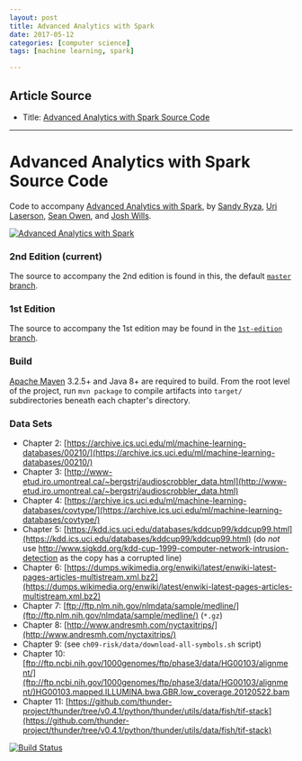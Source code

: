 ```yaml
---
layout: post
title: Advanced Analytics with Spark
date: 2017-05-12
categories: [computer science]
tags: [machine learning, spark]

---
```


## Article Source
* Title: [Advanced Analytics with Spark Source Code](https://github.com/sryza/aas)

---

Advanced Analytics with Spark Source Code
=========================================

Code to accompany [Advanced Analytics with Spark](http://shop.oreilly.com/product/0636920035091.do), by 
[Sandy Ryza](https://github.com/sryza), [Uri Laserson](https://github.com/laserson), 
[Sean Owen](https://github.com/srowen), and [Josh Wills](https://github.com/jwills).

[![Advanced Analytics with Spark](http://akamaicovers.oreilly.com/images/0636920056591/lrg.jpg)](http://shop.oreilly.com/product/0636920056591.do)

### 2nd Edition (current)

The source to accompany the 2nd edition is found in this, the default 
[`master` branch](https://github.com/sryza/aas).

### 1st Edition

The source to accompany the 1st edition may be found in the 
[`1st-edition` branch](https://github.com/sryza/aas/tree/1st-edition).

### Build

[Apache Maven](http://maven.apache.org/) 3.2.5+ and Java 8+ are required to build. From the root level of the project, 
run `mvn package` to compile artifacts into `target/` subdirectories beneath each chapter's directory.

### Data Sets

- Chapter 2: [https://archive.ics.uci.edu/ml/machine-learning-databases/00210/](https://archive.ics.uci.edu/ml/machine-learning-databases/00210/)
- Chapter 3: [http://www-etud.iro.umontreal.ca/~bergstrj/audioscrobbler_data.html](http://www-etud.iro.umontreal.ca/~bergstrj/audioscrobbler_data.html)
- Chapter 4: [https://archive.ics.uci.edu/ml/machine-learning-databases/covtype/](https://archive.ics.uci.edu/ml/machine-learning-databases/covtype/)
- Chapter 5: [https://kdd.ics.uci.edu/databases/kddcup99/kddcup99.html](https://kdd.ics.uci.edu/databases/kddcup99/kddcup99.html) (do _not_ use http://www.sigkdd.org/kdd-cup-1999-computer-network-intrusion-detection as the copy has a corrupted line)
- Chapter 6: [https://dumps.wikimedia.org/enwiki/latest/enwiki-latest-pages-articles-multistream.xml.bz2](https://dumps.wikimedia.org/enwiki/latest/enwiki-latest-pages-articles-multistream.xml.bz2)
- Chapter 7: [ftp://ftp.nlm.nih.gov/nlmdata/sample/medline/](ftp://ftp.nlm.nih.gov/nlmdata/sample/medline/) (`*.gz`)
- Chapter 8: [http://www.andresmh.com/nyctaxitrips/](http://www.andresmh.com/nyctaxitrips/)
- Chapter 9: (see `ch09-risk/data/download-all-symbols.sh` script)
- Chapter 10: [ftp://ftp.ncbi.nih.gov/1000genomes/ftp/phase3/data/HG00103/alignment/](ftp://ftp.ncbi.nih.gov/1000genomes/ftp/phase3/data/HG00103/alignment/)HG00103.mapped.ILLUMINA.bwa.GBR.low_coverage.20120522.bam
- Chapter 11: [https://github.com/thunder-project/thunder/tree/v0.4.1/python/thunder/utils/data/fish/tif-stack](https://github.com/thunder-project/thunder/tree/v0.4.1/python/thunder/utils/data/fish/tif-stack)

[![Build Status](https://travis-ci.org/sryza/aas.png?branch=master)](https://travis-ci.org/sryza/aas)
